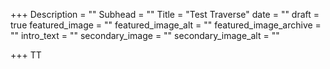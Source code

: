 +++
Description = ""
Subhead = ""
Title = "Test Traverse"
date = ""
draft = true
featured_image = ""
featured_image_alt = ""
featured_image_archive = ""
intro_text = ""
secondary_image = ""
secondary_image_alt = ""

+++
TT